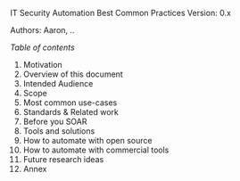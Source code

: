 IT Security Automation Best Common Practices
Version: 0.x

Authors: Aaron, ..



*Table of contents*
1. Motivation
2. Overview of this document
3. Intended Audience
4. Scope
5. Most common use-cases
6. Standards & Related work
7. Before you SOAR
8. Tools and solutions
9. How to automate with open source
10. How to automate with commercial tools
11. Future research ideas
12. Annex
 
